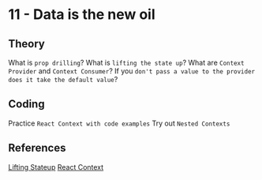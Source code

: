 # 11 - Data is the new oil

## Theory

What is `prop drilling`?
What is `lifting the state up`?
What are `Context Provider` and `Context Consumer`?
If you `don't pass a value to the provider does it take the default value`?

## Coding

Practice `React Context with code examples`
Try out `Nested Contexts`

## References

[Lifting Stateup](https://legacy.reactjs.org/docs/lifting-state-up.html)
[React Context](https://legacy.reactjs.org/docs/context.html)
